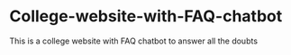 # College-website-with-FAQ-chatbot
This is a college website with FAQ chatbot to answer all the doubts
